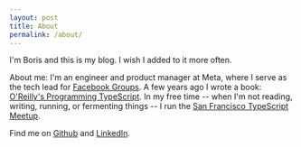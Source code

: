 ```yaml
---
layout: post
title: About
permalink: /about/
---
```


I'm Boris and this is my blog. I wish I added to it more often.

About me: I'm an engineer and product manager at Meta, where I serve as the tech lead for [Facebook Groups](https://facebook.com/groups). A few years ago I wrote a book: [O'Reilly's Programming TypeScript](https://smile.amazon.com/Programming-TypeScript-Making-JavaScript-Applications/dp/1492037656). In my free time -- when I'm not reading, writing, running, or fermenting things -- I run the [San Francisco TypeScript Meetup](https://www.meetup.com/San-Francisco-TypeScript-Meetup/).

Find me on [Github](https://github.com/bcherny) and [LinkedIn](https://www.linkedin.com/in/bcherny).
